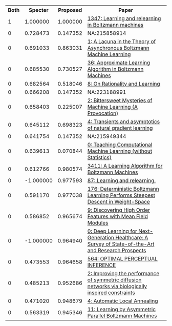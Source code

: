 <html><table><tr>
<th>Both</th>
<th>Specter</th>
<th>Proposed</th>
<th>Paper</th>
</tr>
<tr>
<td>1</td>
<td>1.000000</td>
<td>1.000000</td>
<td><a href="https://www.semanticscholar.org/paper/8592e46a5435d18bba70557846f47290b34c1aa5">1347: Learning and relearning in Boltzmann machines</a></td>
</tr>
<tr>
<td>0</td>
<td>0.728473</td>
<td>0.147352</td>
<td>NA:215858914</td>
</tr>
<tr>
<td>0</td>
<td>0.691033</td>
<td>0.863031</td>
<td><a href="https://www.semanticscholar.org/paper/c20dc095414b29efd9bfa4563463c3e1c26a6ae6">1: A Lacuna in the Theory of Asynchronous Boltzmann Machine Learning</a></td>
</tr>
<tr>
<td>0</td>
<td>0.685530</td>
<td>0.730527</td>
<td><a href="https://www.semanticscholar.org/paper/353ec4f676bf08db6aa2ba08016f7b5f505c84f4">36: Approximate Learning Algorithm in Boltzmann Machines</a></td>
</tr>
<tr>
<td>0</td>
<td>0.682564</td>
<td>0.518046</td>
<td><a href="https://www.semanticscholar.org/paper/7bcd4cdb1ac405a70d18e540c96f61bb70e1a7e1">8: On Rationality and Learning</a></td>
</tr>
<tr>
<td>0</td>
<td>0.666208</td>
<td>0.147352</td>
<td>NA:223188991</td>
</tr>
<tr>
<td>0</td>
<td>0.658403</td>
<td>0.225007</td>
<td><a href="https://www.semanticscholar.org/paper/57dc2d66efe6311054a61642ed5b664c2dca89ed">2: Bittersweet Mysteries of Machine Learning (A Provocation)</a></td>
</tr>
<tr>
<td>0</td>
<td>0.645112</td>
<td>0.698323</td>
<td><a href="https://www.semanticscholar.org/paper/b42e932b77311bec1647867ae8dc8530c031fb2a">4: Transients and asymptotics of natural gradient learning</a></td>
</tr>
<tr>
<td>0</td>
<td>0.641754</td>
<td>0.147352</td>
<td>NA:215949344</td>
</tr>
<tr>
<td>0</td>
<td>0.639613</td>
<td>0.070844</td>
<td><a href="https://www.semanticscholar.org/paper/88ccb909f23aeb26662eaa7a5ab3518914d65102">0: Teaching Computational Machine Learning (without Statistics)</a></td>
</tr>
<tr>
<td>0</td>
<td>0.612766</td>
<td>0.980574</td>
<td><a href="https://www.semanticscholar.org/paper/a0d16f0e99f7ce5e6fb70b1a68c685e9ad610657">3411: A Learning Algorithm for Boltzmann Machines</a></td>
</tr>
<tr>
<td>0</td>
<td>-1.000000</td>
<td>0.977593</td>
<td><a href="https://www.semanticscholar.org/paper/d4f903d5d6be6b4d9852c906d72271c183ad786c">87: Learning and relearning.</a></td>
</tr>
<tr>
<td>0</td>
<td>0.591170</td>
<td>0.977038</td>
<td><a href="https://www.semanticscholar.org/paper/2ea4a33a468958de14303daaaba2349d0ed07b73">176: Deterministic Boltzmann Learning Performs Steepest Descent in Weight-Space</a></td>
</tr>
<tr>
<td>0</td>
<td>0.586852</td>
<td>0.965674</td>
<td><a href="https://www.semanticscholar.org/paper/e1d592e789bbec99188b12af20e58a75ec2987a0">9: Discovering High Order Features with Mean Field Modules</a></td>
</tr>
<tr>
<td>0</td>
<td>-1.000000</td>
<td>0.964940</td>
<td><a href="https://www.semanticscholar.org/paper/cacc2908481f35584e3a827cc25b38fcf6b34d45">0: Deep Learning for Next-Generation Healthcare: A Survey of State-of-the-Art and Research Prospects</a></td>
</tr>
<tr>
<td>0</td>
<td>0.473553</td>
<td>0.964658</td>
<td><a href="https://www.semanticscholar.org/paper/1718965f492d4e9fe1d98a3fb83efe671a4aed2c">564: OPTIMAL PERCEPTUAL INFERENCE</a></td>
</tr>
<tr>
<td>0</td>
<td>0.485213</td>
<td>0.952686</td>
<td><a href="https://www.semanticscholar.org/paper/f2b63f2b8fa1ed334bbed0f26d607185ce3903ea">2: Improving the performance of symmetric diffusion networks via biologically inspired constraints</a></td>
</tr>
<tr>
<td>0</td>
<td>0.471020</td>
<td>0.948679</td>
<td><a href="https://www.semanticscholar.org/paper/52cfc7341b2ffcfb55b3f8508e1ba422e4f38dff">4: Automatic Local Annealing</a></td>
</tr>
<tr>
<td>0</td>
<td>0.563319</td>
<td>0.945346</td>
<td><a href="https://www.semanticscholar.org/paper/7b9a0f878cfa4fc0a592fffee4fee78cc57dae1a">11: Learning by Asymmetric Parallel Boltzmann Machines</a></td>
</tr>
</table></html>
